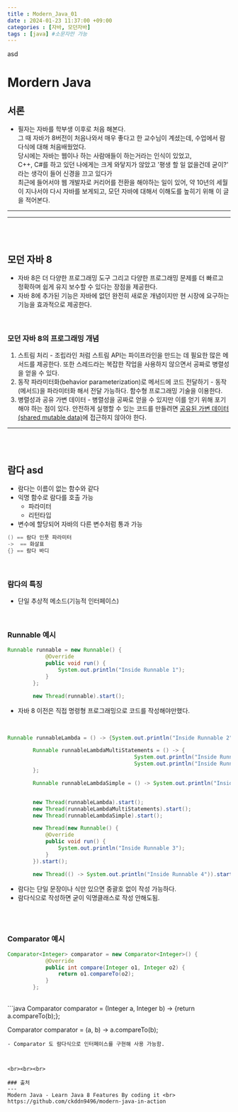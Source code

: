 ```yaml
---
title : Modern_Java_01
date : 2024-01-23 11:37:00 +09:00
categories : [자바, 모던자바]
tags : [java] #소문자만 가능
---
```


asd
<br>


# Mordern Java

## 서론
- 필자는 자바를 학부생 이후로 처음 해본다. <br>
그 때 자바가 8버전이 처음나와서 매우 좋다고 한 교수님이 계셨는데, 수업에서 람다식에 대해 처음배웠었다. <br>
당시에는 자바는 웹이나 하는 사람애들이 하는거라는 인식이 있었고, <br> C++, C#를 하고 있던 나에게는 크게 와닿지가 않았고 '평생 할 일 없을건데 굳이?' 라는 생각이 들어 신경을 끄고 있다가 <br>
최근에 들어서야 웹 개발자로 커리어를 전환을 해야하는 일이 있어, 약 10년의 세월이 지나서야 다시 자바를 보게되고, 모던 자바에 대해서 이해도를 높히기 위해 이 글을 적어본다.
---
---

<br><br>

## 모던 자바 8
- 자바 8은 더 다양한 프로그래밍 도구 그리고 다양한 프로그래밍 문제를 더 빠르고 정확하며 쉽게 유지 보수할 수 있다는 장점을 제공한다. 
- 자바 8에 추가된 기능은 자바에 없던 완전히 새로운 개념이지만 현 시장에 요구하는 기능을 효과적으로 제공한다. 

<br>

### 모던 자바 8의 프로그래밍 개념

1. 스트림 처리 - 조립라인 처럼 스트림 API는 파이프라인을 만드는 데 필요한 많은 메서드를 제공한다. 또한 스레드라는 복잡한 작업을 사용하지 않으면서 공짜로 병렬성을 얻을 수 있다.
2. 동작 파라미터화(behavior parameterization)로 메서드에 코드 전달하기 - 동작(메서드)을 파라미터화 해서 전달 가능하다. 함수형 프로그래밍 기술을 이용한다.
3. 병렬성과 공유 가변 데이터 - 병렬성을 공짜로 얻을 수 있지만 이를 얻기 위해 포기해야 하는 점이 있다. 안전하게 실행할 수 있는 코드를 만들려면 <U>공유된 가변 데이터(shared mutable data)</U>에 접근하지 않아야 한다.

--- 

<br><br>


## 람다  asd
- 람다는 이름이 없는 함수와 같다
- 익명 함수로 람다를 호출 가능
  - 파라미터
  - 리턴타입
- 변수에 할당되어 자바의 다른 변수처럼 통과 가능

```java
() == 람다 인풋 파라미터
->  == 화살표
{} == 람다 바디
```

<br>

### 람다의 특징
- 단일 추상적 메소드(기능적 인터페이스)

<br>


### Runnable 예시
```java
Runnable runnable = new Runnable() {
            @Override
            public void run() {
                System.out.println("Inside Runnable 1");
            }
        };

        new Thread(runnable).start();
```
- 자바 8 이전은 직접 명령형 프로그래밍으로 코드를 작성해야만했다.

<br>

```java
Runnable runnableLambda = () -> {System.out.println("Inside Runnable 2");};

        Runnable runnableLambdaMultiStatements = () -> {
                                        System.out.println("Inside Runnable 3");
                                        System.out.println("Inside Runnable 3");
        };

        Runnable runnableLambdaSimple = () -> System.out.println("Inside Runnable 3");


        new Thread(runnableLambda).start();
        new Thread(runnableLambdaMultiStatements).start();
        new Thread(runnableLambdaSimple).start();

        new Thread(new Runnable() {
            @Override
            public void run() {
                System.out.println("Inside Runnable 3");
            }
        }).start();

        new Thread(() -> System.out.println("Inside Runnable 4")).start();
```
- 람다는 단일 문장이나 식만 있으면 중괄호 없이 작성 가능하다.
- 람다식으로 작성하면 굳이 익명클래스로 작성 안해도됨.

<br><br>


### Comparator 예시
```java
Comparator<Integer> comparator = new Comparator<Integer>() {
            @Override
            public int compare(Integer o1, Integer o2) {
                return o1.compareTo(o2);
            }
        };
```
<br>
```java
Comparator<Integer> comparator = (Integer a, Integer b) -> {return a.compareTo(b);};

Comparator<Integer> comparator = (a, b) -> a.compareTo(b);
```
- Comparator 도 람다식으로 인터페이스를 구현해 사용 가능함.



<br><br><br>

### 출처
---
Modern Java - Learn Java 8 Features By coding it <br>
https://github.com/ckddn9496/modern-java-in-action
